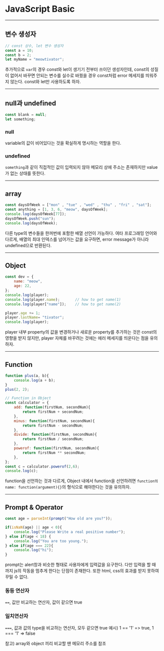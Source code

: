 # JavaScript Basic
---

## 변수 생성자
```javascript
// const 상수, let 변수 생성자
const a = 10;
const b = 2;
let myName = "meowtivator";
```
추가적으로 `var`의 경우 const와 let이 생기기 전부터 쓰이던 생성자인데, const의 성질이 없어서 바꾸면 안되는 변수를 실수로 바꿨을 경우 const처럼 error 메세지를 띄워주지 않는다. const와 let만 사용하도록 하자.

---
## null과 undefined
```javascript
const blank = null;
let something;
```
### null
variable의 값이 비어있다는 것을 확실하게 명시하는 역할을 한다.
### undefined
`something`과 같이 직접적인 값이 입력되지 않아 메모리 상에 주소는 존재하지만 value가 없는 상태를 뜻한다.

---
## array
```javascript
const daysOfWeek = ["mon" , "tue" , "wed" , "thu" , "fri" , "sat"];
const anything = [1, 3, 6, "meow", daysOfWeek];
console.log(daysOfWeek[77]);
daysOfWeek.push("sun");    
console.log(daysOfWeek);
```
다른 type의 변수들을 한꺼번에 포함한 배열 선언이 가능하다.
여타 프로그래밍 언어와 다르게, 배열의 최대 인덱스를 넘어가는 값을 요구하면, error message가 아니라 undefined으로 반환된다.

---
## Object
```javascript
const dev = {
    name: "meow",
    age: 22,
};
console.log(player);
console.log(player.name);       // how to get name(1)
console.log(player["name"]);    // how to get name(2)

player.age += 1;
player.lastName= "tivator";
console.log(player);
```
player 내부 property의 값을 변경하거나 새로운 property를 추가하는 것은 const의 영향을 받지 않지만, player 자체를 바꾸려는 것에는 에러 메세지를 띄운다는 점을 유의하자.

---
## Function
```javascript
function plus(a, b){
    console.log(a + b);
}
plus(2, 2);

// Function in Object
const calculator = {
    add: function(firstNum, secondNum){
        return firstNum + secondNum;
    },
    minus: function(firstNum, secondNum){
        return firstNum - secondNum;
    },
    divide: function(firstNum, secondNum){
        return firstNum / secondNum;
    },
    powerof: function(firstNum, secondNum){
        return firstNum ** secondNum;
    },
};
const c = calculator.powerof(2,6);
console.log(c);
```
function을 선언하는 것과 다르게, Object 내에서 function을 선언하려면 `function의 name: function(argument){}`의 형식으로 해야한다는 것을 유의하자.

---
## Prompt & Operator
```javascript
const age = parseInt(prompt("How old are you?"));

if(isNaN(age) || age < 0){
    console.log("Please Write a real positive number");
} else if(age < 18) {
    console.log("You are too young.");
} else if(age === 22){
    console.log("hi");
}
```
prompt는 alert창과 비슷한 형태로 사용자에게 입력값을 요구한다. 다만 입력을 할 때까지 js의 작동을 멈추게 한다는 단점이 존재한다. 또한 html, css의 효과를 받지 못하여 꾸밀 수 없다.
### 동등 연산자
`==`, 값만 비교하는 연산자, 값이 같으면 true
### 일치연산자
`===`, 값과 값의 type을 비교하는 연산자, 모두 같으면 true
예시) 1 == '1' => true, 1 === '1' => false

참고) array와 object 끼리 비교할 땐 메모리 주소를 참조
